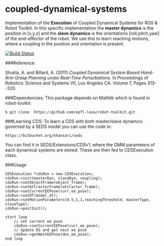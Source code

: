 # coupled-dynamical-systems
Implementation of the **Execution** of Coupled Dynamical Systems for ROS &amp; Robot Toolkit. In this specific implementation the **master dynamics** is the position in [x,y,z] and the **slave dynamics** is the orientations [roll,pitch,yaw] of the end-effector of the robot. We use this to learn reaching motions, where a coupling in the position and orientation is present. 

[![Build Status](https://magnum.travis-ci.com/epfl-lasa/coupled-dynamical-systems.svg?token=BqUQb763tsVV4QyzLgBy&branch=master)](https://magnum.travis-ci.com/epfl-lasa/coupled-dynamical-systems)

###Reference:

Shukla, A. and Billard, A. (2011) *Coupled Dynamical System Based Hand-Arm Grasp Planning under Real-Time Perturbations*. In Proceedings of Robotics: Science and Systems VII, Los Angeles CA. Volume 7, Pages 313--320.

###Dependencies:
This package depends on Mathlib which is found in robot-toolkit:
```
$ git clone  https://github.com/epfl-lasa/robot-toolkit.git
```

###Learning CDS:
To learn a CDS with both master/slave dynamics governed by a SEDS model you can use the code in:
```
https://bitbucket.org/khansari/seds
```
You can find it in SEDS/Extensions/CDSv1, where the GMM parameters of each dynamical systems are stored. These are then fed to CDSExecution class.


###Usage

	
	CDSExecution *cdsRun = new CDSExecution;
	cdsRun->init(masterDyn, slaveDyn, coupling);
	cdsRun->setObjectFrame(object_frame);
	cdsRun->setAttractorFrame(attractor_frame);
	cdsRun->setCurrentEEPose(curr_ee_pose);
	cdsRun->setDT(model_dt);
	cdsRun->setMotionParameters(0.5,1,1,reachingThreshold, masterType, slaveType);
	cdsRun->postInit();
	
	start loop  
		// set current ee pose  
		cdsRun->setCurrentEEPose(curr_ee_pose);  
		// Update DS and get next ee pose   
		cdsRun->getNextEEPose(des_ee_pose); 
	end loop  
  
